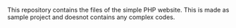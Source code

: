 This repository contains the files of the simple PHP website.
This is made as sample project and doesnot contains any complex codes.
